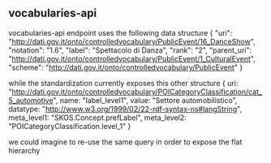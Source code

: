  
## vocabularies-api

vocabularies-api endpoint uses the following data structure
{
	"uri": "http://dati.gov.it/onto/controlledvocabulary/PublicEvent/16_DanceShow",
	"notation": "1.6",
	"label": "Spettacolo di Danza",
	"rank": "2",
	"parent_uri": "http://dati.gov.it/onto/controlledvocabulary/PublicEvent/1_CulturalEvent",
	"scheme": "http://dati.gov.it/onto/controlledvocabulary/PublicEvent"
}

while the standardization currently exposes this other structure
{
	uri: "http://dati.gov.it/onto/controlledvocabulary/POICategoryClassification/cat_5_automotive",
	name: "label_level1",
	value: "Settore automobilistico",
	datatype: "http://www.w3.org/1999/02/22-rdf-syntax-ns#langString",
	meta_level1: "SKOS.Concept.prefLabel",
	meta_level2: "POICategoryClassification.level_1"
}

we could imagine to re-use the same query in order to expose the flat hierarchy





